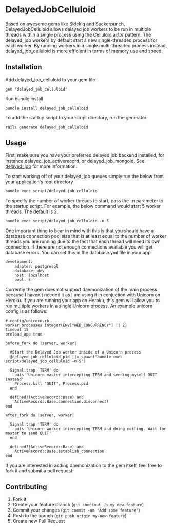 # DelayedJobCelluloid

Based on awesome gems like Sidekiq and Suckerpunch, DelayedJobCelluloid allows delayed job workers to be run in multiple threads within a single process using the Celluloid actor pattern.  The delayed_job workers by default start a new single-threaded process for each worker.  By running workers in a single multi-threaded process instead, delayed_job_celluloid is more efficient in terms of memory use and speed.

## Installation

Add delayed_job_celluloid to your gem file

	gem 'delayed_job_celluloid'

Run bundle install

	bundle install delayed_job_celluloid

To add the startup script to your script directory, run the generator

	rails generate delayed_job_celluloid 	

## Usage

First, make sure you have your preferred delayed job backend installed, for instance delayed_job_activerecord, or delayed_job_mongoid.  See [delayed_job](https://github.com/collectiveidea/delayed_job) for more information.

To start working off of your delayed_job queues simply run the below from your application's root directory

	bundle exec script/delayed_job_celluloid

To specify the number of worker threads to start, pass the -n parameter to the startup script.  For example, the below command would start 5 worker threads.  The default is 2.

	bundle exec script/delayed_job_celluloid -n 5
	
One important thing to bear in mind with this is that you should have a database connection pool size that is at least equal to the number of worker threads you are running due to the fact that each thread will need its own connection.  if there are not enough connections available you will get database errors.  You can set this in the database.yml file in your app.

	development:
  		adapter: postgresql
  	  	database: dev
  	  	host: localhost
  	  	pool: 5

Currently the gem does not support daemonization of the main process because I haven't needed it as I am using it in conjuction with Unicorn on Heroku.  If you are running your app on Heroku, this gem will allow you to run multiple workers in a single Unicorn process.  An example unicorn config is as follows:

	# config/unicorn.rb
	worker_processes Integer(ENV["WEB_CONCURRENCY"] || 2)
	timeout 15
	preload_app true

	before_fork do |server, worker|
  
	  #Start the Delayed Job worker inside of a Unicorn process
	  @delayed_job_celluloid_pid ||= spawn("bundle exec script/delayed_job_celluloid -n 5")
  
	  Signal.trap 'TERM' do
	    puts 'Unicorn master intercepting TERM and sending myself QUIT instead'
	    Process.kill 'QUIT', Process.pid
	  end

	  defined?(ActiveRecord::Base) and
	    ActiveRecord::Base.connection.disconnect!
	end 

	after_fork do |server, worker|
  
	  Signal.trap 'TERM' do
	    puts 'Unicorn worker intercepting TERM and doing nothing. Wait for master to send QUIT'
	  end

	  defined?(ActiveRecord::Base) and
	    ActiveRecord::Base.establish_connection
	end

If you are interested in adding daemonization to the gem itself, feel free to fork it and submit a pull request.

## Contributing

1. Fork it
2. Create your feature branch (`git checkout -b my-new-feature`)
3. Commit your changes (`git commit -am 'Add some feature'`)
4. Push to the branch (`git push origin my-new-feature`)
5. Create new Pull Request
